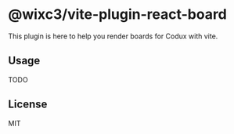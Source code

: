 # @wixc3/vite-plugin-react-board



This plugin is here to help you render boards for Codux with vite.

## Usage

TODO

## License

MIT
